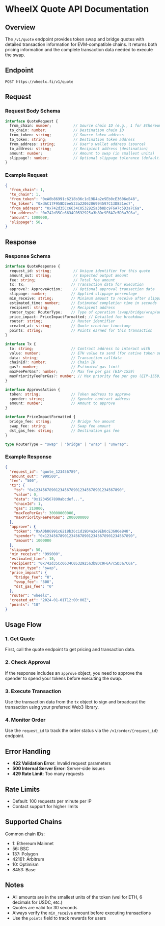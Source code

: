 # WheelX Quote API Documentation

## Overview

The `/v1/quote` endpoint provides token swap and bridge quotes with detailed transaction information for EVM-compatible chains. It returns both pricing information and the complete transaction data needed to execute the swap.

## Endpoint

```
POST https://wheelx.fi/v1/quote
```

## Request

### Request Body Schema

```typescript
interface QuoteRequest {
  from_chain: number;          // Source chain ID (e.g., 1 for Ethereum)
  to_chain: number;            // Destination chain ID
  from_token: string;          // Source token address
  to_token: string;            // Destination token address
  from_address: string;        // User's wallet address (source)
  to_address: string;          // Recipient address (destination)
  amount: number;              // Amount to swap (in smallest units)
  slippage?: number;           // Optional slippage tolerance (default: auto)
}
```

### Example Request

```json
{
  "from_chain": 1,
  "to_chain": 1,
  "from_token": "0xA0b86991c6218b36c1d19D4a2e9Eb0cE3606eB48",
  "to_token": "0xdAC17F958D2ee523a2206206994597C13D831ec7",
  "from_address": "0x742d35Cc6634C0532925a3b8Dc9F6A7c5D3a7C6a",
  "to_address": "0x742d35Cc6634C0532925a3b8Dc9F6A7c5D3a7C6a",
  "amount": 1000000,
  "slippage": 50,
}
```

## Response

### Response Schema

```typescript
interface QuoteResponse {
  request_id: string;          // Unique identifier for this quote
  amount_out: string;          // Expected output amount
  fee: string;                 // Total fee amount
  tx: Tx;                     // Transaction data for execution
  approve?: ApproveAction;     // Optional approval transaction data
  slippage: number;           // Applied slippage percentage
  min_receive: string;        // Minimum amount to receive after slippage
  estimated_time: number;     // Estimated completion time in seconds
  recipient: string;          // Recipient address
  router_type: RouterType;    // Type of operation (swap/bridge/wrap/unwrap)
  price_impact: PriceImpactFormatted; // Detailed fee breakdown
  router: string;             // Router identifier
  created_at: string;         // Quote creation timestamp
  points: string;             // Points earned for this transaction
}

interface Tx {
  to: string;                 // Contract address to interact with
  value: number;              // ETH value to send (for native token swaps)
  data: string;               // Transaction calldata
  chainId?: number;           // Chain ID
  gas?: number;               // Estimated gas limit
  maxFeePerGas?: number;      // Max fee per gas (EIP-1559)
  maxPriorityFeePerGas?: number; // Max priority fee per gas (EIP-1559)
}

interface ApproveAction {
  token: string;              // Token address to approve
  spender: string;            // Spender contract address
  amount: number;             // Amount to approve
}

interface PriceImpactFormatted {
  bridge_fee: string;         // Bridge fee amount
  swap_fee: string;           // Swap fee amount
  dst_gas_fee: string;        // Destination gas fee
}

type RouterType = "swap" | "bridge" | "wrap" | "unwrap";
```

### Example Response

```json
{
  "request_id": "quote_123456789",
  "amount_out": "999500",
  "fee": "500",
  "tx": {
    "to": "0x1234567890123456789012345678901234567890",
    "value": 0,
    "data": "0x1234567890abcdef...",
    "chainId": 1,
    "gas": 210000,
    "maxFeePerGas": 30000000000,
    "maxPriorityFeePerGas": 2000000000
  },
  "approve": {
    "token": "0xA0b86991c6218b36c1d19D4a2e9Eb0cE3606eB48",
    "spender": "0x1234567890123456789012345678901234567890",
    "amount": 1000000
  },
  "slippage": 50,
  "min_receive": "999000",
  "estimated_time": 10,
  "recipient": "0x742d35Cc6634C0532925a3b8Dc9F6A7c5D3a7C6a",
  "router_type": "swap",
  "price_impact": {
    "bridge_fee": "0",
    "swap_fee": "500",
    "dst_gas_fee": "0"
  },
  "router": "wheelx",
  "created_at": "2024-01-01T12:00:00Z",
  "points": "10"
}
```

## Usage Flow

### 1. Get Quote
First, call the quote endpoint to get pricing and transaction data.

### 2. Check Approval
If the response includes an `approve` object, you need to approve the spender to spend your tokens before executing the swap.

### 3. Execute Transaction
Use the transaction data from the `tx` object to sign and broadcast the transaction using your preferred Web3 library.

### 4. Monitor Order
Use the `request_id` to track the order status via the `/v1/order/{request_id}` endpoint.

## Error Handling

- **422 Validation Error**: Invalid request parameters
- **500 Internal Server Error**: Server-side issues
- **429 Rate Limit**: Too many requests

## Rate Limits

- Default: 100 requests per minute per IP
- Contact support for higher limits

## Supported Chains

Common chain IDs:
- 1: Ethereum Mainnet
- 56: BSC
- 137: Polygon
- 42161: Arbitrum
- 10: Optimism
- 8453: Base

## Notes

- All amounts are in the smallest units of the token (wei for ETH, 6 decimals for USDC, etc.)
- Quotes are valid for 30 seconds
- Always verify the `min_receive` amount before executing transactions
- Use the `points` field to track rewards for users

